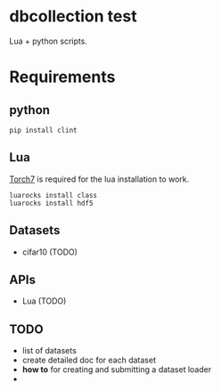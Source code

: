 # dbcollection test #

Lua + python scripts.

# Requirements

## python
```
pip install clint
```

## Lua

[Torch7](https://github.com/torch/torch7) is required for the lua installation to work.

```
luarocks install class
luarocks install hdf5
```

## Datasets 

- cifar10 (TODO)

## APIs
- Lua (TODO)


## TODO
- list of datasets
- create detailed doc for each dataset
- **how to** for creating and submitting a dataset loader
- 
